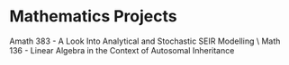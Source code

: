 # Mathematics Projects
Amath 383 - A Look Into Analytical and Stochastic SEIR Modelling \\
Math 136 - Linear Algebra in the Context of Autosomal Inheritance
